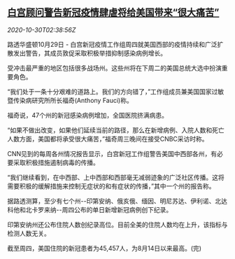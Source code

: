 <!--1604026533000-->
[白宫顾问警告新冠疫情肆虐将给美国带来“很大痛苦”](https://cn.reuters.com/article/us-wh-warning-covid-pain-1030-idCNKBS27F091)
------

<div><i>2020-10-30T02:38:56Z</i></div><p>路透华盛顿10月29日 - 白宫新冠疫情工作组周四就美国西部的疫情持续和广泛扩散发出警告，其成员敦促采取积极举措抑制感染病例增长。</p><p>受冲击最严重的地区包括很多战场州。这些州将在下周二的美国总统大选中扮演重要角色。</p><p>“我们处于一条十分艰难的道路上。我们的方向错了，”工作组成员兼美国国家过敏暨传染病研究所所长福奇(Anthony Fauci)称。</p><p>福奇说，47个州的新冠感染病例增加，全国医院挤满病患。</p><p>“如果不做出改变，如果他们延续当前的路径，那么在新增病例、入院人数和死亡人数方面，美国都将承受很大痛苦，”福奇周三晚间在接受CNBC采访时称。</p><p>CNN见到的每周各州情况报告显示，白宫新冠工作组警告美国中西部各州，有必要采取积极措施遏制病毒的传播。</p><p>“我们继续看到，在中西部、上中西部和西部毫无减弱迹象的广泛社区传播。这将需要积极的缓解措施来控制无症状的和有症状的传播，”其中一个州的报告称。</p><p>据路透测算，至少有七个州--印第安纳、俄亥俄、缅因、明尼苏达、伊利诺、北达科他和北卡罗来纳--周四公布的单日新增新冠病例创下纪录。</p><p>印第安纳州还公布住院人数创纪录高位。目前全美的住院人数均在上升，该指标与检测人数无关。</p><p>截至周四，美国住院的新冠患者为45,457人，为8月14日以来最高。(完)</p>
